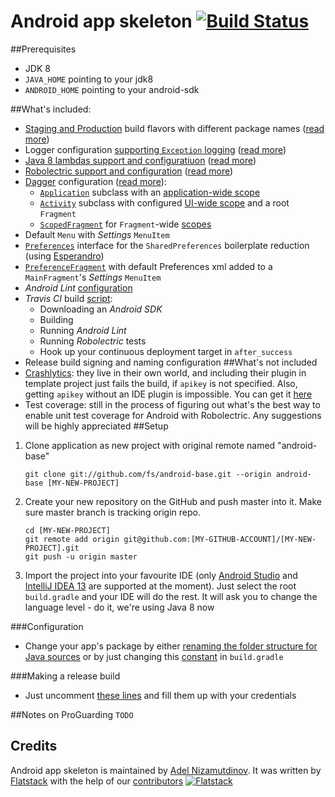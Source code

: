 Android app skeleton [![Build Status](https://travis-ci.org/fs/android-base.png)](https://travis-ci.org/fs/android-base)
=======================================
##Prerequisites
* JDK 8
* `JAVA_HOME` pointing to your jdk8
* `ANDROID_HOME` pointing to your android-sdk

##What's included:
* [Staging and Production](https://github.com/fs/android-base/blob/master/app/build.gradle#L33-L42) build flavors with different package names ([read more](http://tools.android.com/tech-docs/new-build-system/user-guide#TOC-Product-flavors))
* Logger configuration [supporting `Exception` logging](https://github.com/fs/android-base/blob/master/app/src/main/java/com/flatstack/android/App.java#L24-L26) ([read more](https://github.com/JakeWharton/timber))
* [Java 8 lambdas support and configuratiuon](https://github.com/fs/android-base/blob/master/app/build.gradle#L41-L44) ([read more](https://github.com/evant/gradle-retrolambda))
* [Robolectric support and configuration](https://github.com/fs/android-base/blob/master/app-tests/build.gradle) ([read more](http://blog.blundell-apps.com/android-gradle-app-with-robolectric-junit-tests/))
* [Dagger](http://square.github.io/dagger/) configuration ([read more](http://stackoverflow.com/a/16923040)):
	* [`Application`](https://github.com/fs/android-base/blob/master/app/src/main/java/com/flatstack/android/App.java) subclass with an [application-wide scope](https://github.com/fs/android-base/blob/master/app/src/main/java/com/flatstack/android/dagger/modules/ApplicationScopeModule.java)
	* [`Activity`](https://github.com/fs/android-base/blob/master/app/src/main/java/com/flatstack/android/MainActivity.java) subclass with configured [UI-wide scope](https://github.com/fs/android-base/blob/master/app/src/main/java/com/flatstack/android/dagger/modules/MainActivityScopeModule.java) and a root `Fragment`
	* [`ScopedFragment`](https://github.com/fs/android-base/blob/master/app/src/main/java/com/flatstack/android/dagger/ScopedFragment.java) for `Fragment`-wide [scopes](https://github.com/fs/android-base/blob/master/app/src/main/java/com/flatstack/android/dagger/modules/MainFragmentScopeModule.java)
* Default `Menu` with *Settings* `MenuItem`
* [`Preferences`](https://github.com/fs/android-base/blob/master/app/src/main/java/com/flatstack/android/utils/Preferences.java) interface for the `SharedPreferences` boilerplate reduction (using [Esperandro](http://dkunzler.github.io/esperandro/))
* [`PreferenceFragment`](https://github.com/fs/android-base/blob/master/app/src/main/java/com/flatstack/android/fragments/PrefsFragment.java) with default Preferences xml added to a `MainFragment`'s *Settings* `MenuItem`
* *Android Lint* [configuration](https://github.com/fs/android-base/blob/master/app/build.gradle#L56-L61)
* *Travis CI* build [script](https://github.com/fs/android-base/blob/master/.travis.yml):
    * Downloading an *Android SDK*
    * Building
    * Running *Android Lint*
    * Running *Robolectric* tests
    * Hook up your continuous deployment target in `after_success`
* Release build signing and naming configuration
##What's not included
* [Crashlytics](crashlytics.com): they live in their own world, and including their plugin in template project just fails the build, if `apikey` is not specified. Also, getting `apikey` without an IDE plugin is impossible. You can get it [here](https://crashlytics.com/downloads/android-studio)
* Test coverage: still in the process of figuring out what's the best way to enable unit test coverage for Android with Robolectric. Any suggestions will be highly appreciated
##Setup
 1. Clone application as new project with original remote named "android-base"

    	git clone git://github.com/fs/android-base.git --origin android-base [MY-NEW-PROJECT]

 2. Create your new repository on the GitHub and push master into it. Make sure master branch is tracking origin repo.

        cd [MY-NEW-PROJECT]
    	git remote add origin git@github.com:[MY-GITHUB-ACCOUNT]/[MY-NEW-PROJECT].git
    	git push -u origin master

 3. Import the project into your favourite IDE (only [Android Studio](https://developer.android.com/sdk/installing/studio.html) and [IntelliJ IDEA 13](http://www.jetbrains.com/idea/) are supported at the moment).
Just select the root `build.gradle` and your IDE will do the rest.
It will ask you to change the language level - do it, we're using Java 8 now

###Configuration
* Change your app's package by either [renaming the folder structure for Java sources](https://github.com/fs/android-base/tree/master/app/src/main/java/com/flatstack/android) or by just changing this [constant](https://github.com/fs/android-base/blob/master/app/build.gradle#L5) in `build.gradle`

###Making a release build
* Just uncomment [these lines](https://github.com/fs/android-base/blob/master/app/build.gradle#L41-L48) and fill them up with your credentials

##Notes on ProGuarding
`TODO`

## Credits
Android app skeleton is maintained by [Adel Nizamutdinov](http://github.com/adelnizamutdinov).
It was written by [Flatstack](http://www.flatstack.com) with the help of our
[contributors](http://github.com/fs/android-base/contributors)
[![Flatstack](https://avatars0.githubusercontent.com/u/15136?v=2&s=200)](http://www.flatstack.com)